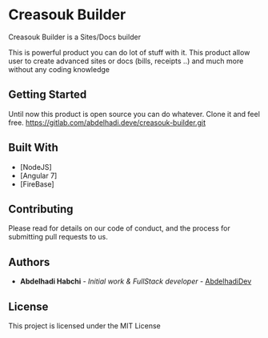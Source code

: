 # Creasouk Builder

Creasouk Builder is a Sites/Docs builder 

This is powerful product you can do lot of stuff with it.
This product allow user to create advanced sites or docs (bills, receipts ..) and much more without any coding knowledge

## Getting Started

Until now this product is open source you can do whatever.
Clone it and feel free.
https://gitlab.com/abdelhadi.deve/creasouk-builder.git

## Built With

* [NodeJS]
* [Angular 7]
* [FireBase]

## Contributing

Please read for details on our code of conduct, and the process for submitting pull requests to us.

## Authors

* **Abdelhadi Habchi** - *Initial work & FullStack developer* - [AbdelhadiDev](https://abdelhadidev.com)

## License

This project is licensed under the MIT License
